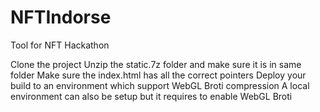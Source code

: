 # NFTIndorse
Tool for NFT Hackathon

Clone the project
Unzip the static.7z folder and make sure it is in same folder
Make sure the index.html has all the correct pointers
Deploy your build to an environment which support WebGL Broti compression
A local environment can also be setup but it requires to enable WebGL Broti 
